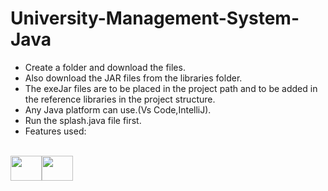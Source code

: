 # University-Management-System-Java
- Create a folder and download the files.
- Also download the JAR files from the libraries folder.
- The exeJar files are to be placed in the project path and to be added in the reference libraries in the project structure.
- Any Java platform can use.(Vs Code,IntelliJ).
- Run the splash.java file first.
- Features used:
<br>
 <img src="https://cdn.jsdelivr.net/gh/devicons/devicon/icons/java/java-original-wordmark.svg" width="50" height="40" /><img src="https://cdn.jsdelivr.net/gh/devicons/devicon/icons/mysql/mysql-original-wordmark.svg" width="50" height="40" />

